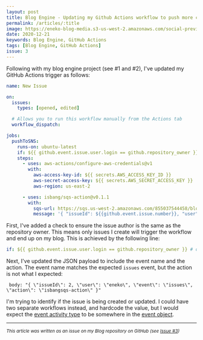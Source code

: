 ```yaml
---
layout: post
title: Blog Engine - Updating my Github Actions workflow to push more content to SQS
permalink: /articles/:title
image: https://eneko-blog-media.s3-us-west-2.amazonaws.com/social-preview/issue-3.png
date: 2020-12-21
keywords: Blog Engine, GitHub Actions
tags: [Blog Engine, GitHub Actions]
issue: 3
---
```


Following with my blog engine project (see #1 and #2), I've updated my GitHub Actions trigger as follows:

```yaml
name: New Issue

on:
  issues:
    types: [opened, edited]

  # Allows you to run this workflow manually from the Actions tab
  workflow_dispatch:

jobs:
  pushToSNS:
    runs-on: ubuntu-latest
    if: ${{ github.event.issue.user.login == github.repository_owner }} # only owner issues
    steps:
      - uses: aws-actions/configure-aws-credentials@v1
        with:
          aws-access-key-id: ${{ secrets.AWS_ACCESS_KEY_ID }}
          aws-secret-access-key: ${{ secrets.AWS_SECRET_ACCESS_KEY }}
          aws-region: us-east-2

      - uses: isbang/sqs-action@v0.1.1
        with:
          sqs-url: https://sqs.us-west-2.amazonaws.com/855037544458/blog-issue-updates
          message: '{ "issueId": ${{github.event.issue.number}}, "user": "${{github.event.issue.user.login}}", "event": "${{github.event_name}}", "action": "${{github.action}}" }'
```

First, I've added a check to ensure the issue author is the same as the repository owner. This means only issues I create will trigger the workflow and end up on my blog. This is achieved by the following line:

```yaml
if: ${{ github.event.issue.user.login == github.repository_owner }} # only owner issues
```

Next, I've updated the JSON payload to include the event name and the action. The event name matches the expected `issues` event, but the action is not what I expected:

```
 body: "{ \"issueId\": 2, \"user\": \"eneko\", \"event\": \"issues\", \"action\": \"isbangsqs-action\" }"
```

I'm trying to identify if the issue is being created or updated. I could have two separate workflows instead, and hardcode the value, but I would expect the [event activity type](https://docs.github.com/en/free-pro-team@latest/actions/reference/events-that-trigger-workflows#issues) to be somewhere in the [event object](https://docs.github.com/en/free-pro-team@latest/actions/reference/context-and-expression-syntax-for-github-actions#github-context).



---

<i><small>This article was written as an issue on my Blog repository on GitHub (see <a target="_blank" href="https://github.com/eneko/Blog/issues/3">Issue #3</a>)</small></i>
